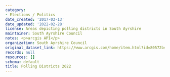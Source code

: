 ```yaml
---
category:
- Elections / Politics
date_created: '2017-03-13'
date_updated: '2022-02-28'
license: Areas depicting polling districts in South Ayrshire
maintainer: South Ayrshire Council
notes: <p>arcgis API</p>
organization: South Ayrshire Council
original_dataset_link: https://www.arcgis.com/home/item.html?id=80572b43c4b24d73ad2c4851aaeb9151
records: null
resources: []
schema: default
title: Polling Districts 2022
---
```

